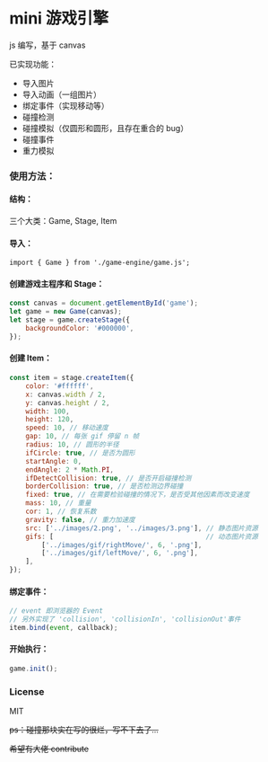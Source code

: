 # mini 游戏引擎

js 编写，基于 canvas

已实现功能：
* 导入图片
* 导入动画（一组图片）
* 绑定事件（实现移动等）
* 碰撞检测
* 碰撞模拟（仅圆形和圆形，且存在重合的 bug）
* 碰撞事件
* 重力模拟

### 使用方法：
#### 结构：
三个大类：Game, Stage, Item
#### 导入：
<code>import { Game } from './game-engine/game.js';</code>
#### 创建游戏主程序和 Stage：
```js
const canvas = document.getElementById('game');
let game = new Game(canvas);
let stage = game.createStage({
    backgroundColor: '#000000', 
});
```
#### 创建 Item：
```js
const item = stage.createItem({
    color: '#ffffff',
    x: canvas.width / 2,
    y: canvas.height / 2,
    width: 100,
    height: 120,
    speed: 10, // 移动速度
    gap: 10, // 每张 gif 停留 n 帧
    radius: 10, // 圆形的半径
    ifCircle: true, // 是否为圆形
    startAngle: 0,
    endAngle: 2 * Math.PI,
    ifDetectCollision: true, // 是否开启碰撞检测
    borderCollision: true, // 是否检测边界碰撞
    fixed: true, // 在需要检验碰撞的情况下，是否受其他因素而改变速度
    mass: 10, // 重量
    cor: 1, // 恢复系数
    gravity: false, // 重力加速度
    src: ['../images/2.png', '../images/3.png'], // 静态图片资源
    gifs: [                                      // 动态图片资源
        ['../images/gif/rightMove/', 6, '.png'],
        ['../images/gif/leftMove/', 6, '.png'],
    ],
});
```
#### 绑定事件：
```js
// event 即浏览器的 Event
// 另外实现了 'collision', 'collisionIn', 'collisionOut'事件
item.bind(event, callback);
```
#### 开始执行：
```js
game.init();
```
### License
MIT

~~ps：碰撞那块实在写的很烂，写不下去了...~~

~~希望有大佬 contribute~~
